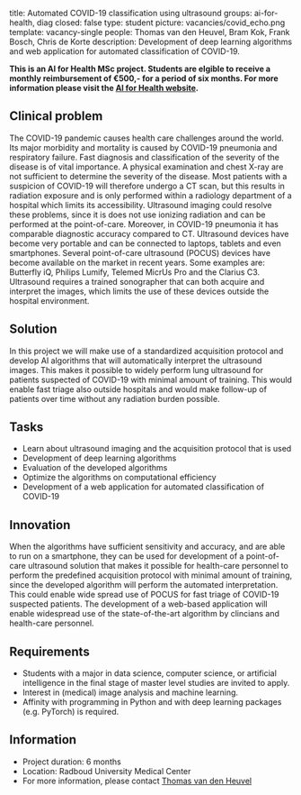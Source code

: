 title: Automated COVID-19 classification using ultrasound
groups: ai-for-health, diag
closed: false
type: student
picture: vacancies/covid_echo.png
template: vacancy-single
people: Thomas van den Heuvel, Bram Kok, Frank Bosch, Chris de Korte
description: Development of deep learning algorithms and web application for automated classification of COVID-19.

**This is an AI for Health MSc project. Students are elgible to receive a monthly reimbursement of €500,- for a period of six months. For more information please visit the [AI for Health website](https://www.ai-for-health.nl/student_projects/).**

## Clinical problem
The COVID-19 pandemic causes health care challenges around the world. Its major morbidity and mortality is caused by COVID-19 pneumonia and respiratory failure. Fast diagnosis and classification of the severity of the disease is of vital importance. A physical examination and chest X-ray are not sufficient to determine the severity of the disease. Most patients with a suspicion of COVID-19 will therefore undergo a CT scan, but this results in radiation exposure and is only performed within a radiology department of a hospital which limits its accessibility. Ultrasound imaging could resolve these problems, since it is does not use ionizing radiation and can be performed at the point-of-care. Moreover, in COVID-19 pneumonia it has comparable diagnostic accuracy compared to CT. Ultrasound devices have become very portable and can be connected to laptops, tablets and even smartphones. Several point-of-care ultrasound (POCUS) devices have become available on the market in recent years. Some examples are: Butterfly iQ, Philips Lumify, Telemed MicrUs Pro and the Clarius C3. Ultrasound requires a trained sonographer that can both acquire and interpret the images, which limits the use of these devices outside the hospital environment.

## Solution
In this project we will make use of a standardized acquisition protocol and develop AI algorithms that will automatically interpret the ultrasound images. This makes it possible to widely perform lung ultrasound for patients suspected of COVID-19 with minimal amount of training. This would enable fast triage also outside hospitals and would make follow-up of patients over time without any radiation burden possible.

## Tasks
-	Learn about ultrasound imaging and the acquisition protocol that is used
-	Development of deep learning algorithms
-	Evaluation of the developed algorithms
-	Optimize the algorithms on computational efficiency
- Development of a web application for automated classification of COVID-19
 
## Innovation
When the algorithms have sufficient sensitivity and accuracy, and are able to run on a smartphone, they can be used for development of a point-of-care ultrasound solution that makes it possible for health-care personnel to perform the predefined acquisition protocol with minimal amount of training, since the developed algorithm will perform the automated interpretation. This could enable wide spread use of POCUS for fast triage of COVID-19 suspected patients. The development of a web-based application will enable widespread use of the state-of-the-art algorithm by clincians and health-care personnel.

## Requirements
- Students with a major in data science, computer science, or artificial intelligence in the final stage of master level studies are invited to apply.
- Interest in (medical) image analysis and machine learning.
- Affinity with programming in Python and with deep learning packages (e.g. PyTorch) is required.

## Information
-	Project duration: 6 months
-	Location: Radboud University Medical Center
-	For more information, please contact [Thomas van den Heuvel](mailto:Thomas.vandenHeuvel@radboudumc.nl) 

